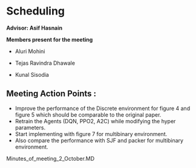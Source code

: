 # Scheduling

**Advisor: Asif Hasnain**

**Members present for the meeting**

* Aluri Mohini 

* Tejas Ravindra Dhawale

* Kunal Sisodia


## Meeting Action Points :
 
  * Improve the performance of the Discrete environment for figure 4 and figure 5 which should be comparable to the original paper.
  * Retrain the Agents (DQN, PPO2, A2C) while modifying the hyper parameters.
  * Start implementing with figure 7 for multibinary environment.
  * Also compare the performance with SJF and packer for multibinary environment.
  

Minutes_of_meeting_2_October.MD